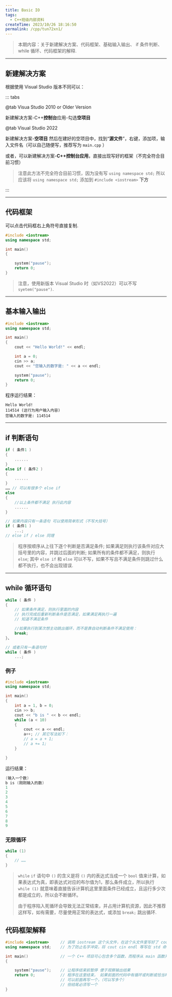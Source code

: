 ```yaml
---
title: Basic IO
tags:
  - C++班级内部资料
createTime: 2023/10/26 18:16:50
permalink: /cpp/tun72xn1/
---
```


> 本期内容：关于新建解决方案、代码框架、基础输入输出、 if 条件判断、 while 循环、代码框架的解释.

<!--more-->
---

## 新建解决方案
根据使用 Visual Studio 版本不同可以：

::: tabs

@tab Visua Studio 2010 or Older Version

新建解决方案-C++**控制台**应用-勾选**空项目**

@tab Visual Studio 2022

新建解决方案-**空项目**
然后在建好的空项目中，找到“**源文件**”，右键，添加项，输入文件名（可以自己随便写，推荐写为 `main.cpp` ）

或者，可以新建解决方案-**C++控制台应用**，直接出现写好的框架（不完全符合目前习惯）

> 注意此方法不完全符合目前习惯，因为没有写 `using namespace std;` 
> 所以应该将 `using namespace std;` 添加到 `#include <iostream>` **下方**

:::

---

## 代码框架

可以点击代码框右上角符号直接复制.

```C++
#include <iostream>
using namespace std;

int main()
{

    system("pause");
    return 0;
}
```


> 注意，使用新版本 Visual Studio 时（如VS2022）可以不写 `syetem("pause")`.

---

## 基本输入输出

```C++
#include <iostream>
using namespace std;

int main()
{
    cout << "Hello World!" << endl;

    int a = 0;
    cin >> a;
    cout << "您输入的数字是: " << a << endl;

    system("pause");    
    return 0;
}
```

程序运行结果：
```
Hello World!
114514 (这行为用户输入内容)
您输入的数字是: 114514
```

---

## if 判断语句

```C++
if ( 条件1 )
{
    ......
}
else if ( 条件2 )
{
    ......
}
…… // 可以有很多个 else if 
else
{
    //以上条件都不满足 执行此内容
    ......
}

// 如果内容只有一条语句 可以使用简单形式（不写大括号）
if ( 条件1 )
    ...;
// else if / else 同理
```
> 程序按顺序从上往下逐个判断是否满足条件;
> 如果满足则执行该条件对应大括号里的内容，并跳过后面的判断;
> 如果所有的条件都不满足，则执行 `else`;
> 其中 `else if` 和 `else` 可以不写，如果不写且不满足条件则跳过什么都不执行，也不会出现错误.

---

## while 循环语句

```C++
while ( 条件 )
{
    // 如果条件满足，则执行里面的内容
    // 执行完成后重新判断条件是否满足，如果满足再执行一遍
    // 知道不满足条件

    //如果执行到某次想主动跳出循环，而不是靠自动判断条件不满足使用：
    break;
}、

// 或者只有一条语句时
while ( 条件 )
    ...;
```

### 例子
```C++
#include <iostream>
using namespace std;

int main()
{
    int a = 1, b = 0;
    cin >> b;
    cout << "b is " << b << endl;
    while (a < 10)
    {
        cout << a << endl;
        a++; // 其它写法如下：
        // a = a + 1;
        // a += 1;
    }

}
```
运行结果：
```c++
(输入一个数)
b is (刚刚输入的数)
1
2
3
4
5
6
7
8
9
```
### 无限循环

```c++
while (1)
{
    // ……
}
```

> `while` `if` 语句中  `()` 的含义是将 `()` 内的表达式当成一个 `bool` 值来计算，如果表达式为真，即表达式对应的布尔值为1，那么条件成立，所以执行 `while (1)` 就意味着直接告诉计算机这里里面条件已经成立，且运行多少次都是成立的，所以会不断循环。
>
> 由于程序陷入死循环会导致无法正常结束，并占用计算机资源，因此不推荐这样写，如有需要，尽量使用正常的表达式，或添加 `break;` 跳出循环.


## 代码框架解释

```C++
#include <iostream>     // 调用 iostream 这个头文件，在这个头文件里写好了 cout cin endl 等函数
using namespace std;    // 为了防止名字冲突，将 cout cin endl 等写在 std 命名空间里面

int main()              // 一个 C++ 项目可心包含多个函数，而程序从 main 函数开始运行
{

    system("pause");    // 让程序结束前暂停 便于观察输出结果
    return 0;           // 程序在这里结束， 如果前面的代码中有循环或判断或恰当时刻需要提前结束,
                        // 可以前面再写一个，（可以写多个）
                        // 但结尾必须写一个
}
```


